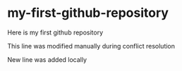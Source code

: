 # my-first-github-repository

Here is my first github repository

This line was modified manually during conflict resolution

New line was added locally
